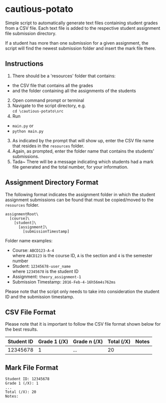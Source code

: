 # cautious-potato
Simple script to automatically generate text files containing student grades from a CSV file. Each text file is added to the respective student assignment file submission directory.

If a student has more than one submission for a given assignment, the script will find the newest submission folder and insert the mark file there.

## Instructions
1. There should be a 'resources' folder that contains:
  * the CSV file that contains all the grades
  * and the folder containing all the assignments of the students
2. Open command prompt or terminal
3. Navigate to the script directory, e.g.  
  `cd \cautious-potato\src`
4. Run
  * `main.py` or
  * `python main.py`
3. As indicated by the prompt that will show up, enter the CSV file name that resides in the `resources` folder.
4. Again, as prompted, enter the folder name that contains the students' submissions.
5. Tada~ There will be a message indicating which students had a mark file generated and the total number, for your information.

## Assignment Directory Format
The following format indicates the assignment folder in which the student assignment submissions can be found that must be copied/moved to the `resources` folder.

```
assignmentRoot\
  [course]\
    [student]\
      [assignment]\
        [submissionTimestamp]
```

Folder name examples:
* Course: `ABCD123-A-4`  
  where `ABCD123` is the course ID, `A` is the section and `4` is the semester number
* Student: `12345678-user_name`  
  where `12345678` is the student ID
* Assignment: `theory_assignment-1`  
* Submission Timestamp: `2016-Feb-4-16h56m4s762ms`

Please note that the script only needs to take into consideration the student ID and the submission timestamp.

## CSV File Format
Please note that it is important to follow the CSV file format shown below for the best results.

Student ID | Grade 1 (/X) | Grade n (/X) | Total (/X) | Notes
-----------|--------------|--------------|------------|------
12345678 | 1 | ... | 20 |

## Mark File Format
```
Student ID: 12345678  
Grade 1 (/X): 1  
...  
Total (/X): 20  
Notes:  
```
